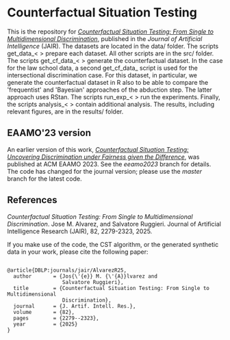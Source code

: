 # Counterfactual Situation Testing

This is the repository for [*Counterfactual Situation Testing: From Single to Multidimensional Discrimination*](https://jair.org/index.php/jair/article/view/17935), published in the *Journal of Artificial Intelligence* (JAIR). The datasets are located in the data/ folder. The scripts get_data_< > prepare each dataset. All other scripts are in the src/ folder. The scripts get_cf_data_< > generate the counterfactual dataset. In the case for the law school data, a second get_cf_data_ script is used for the intersectional discrimination case. For this dataset, in particular, we generate the counterfactual dataset in R also to be able to compare the 'frequentist' and 'Bayesian' approaches of the abduction step. The latter approach uses RStan. The scripts run_exp_< > run the experiments. Finally, the scripts analysis_< > contain additional analysis. The results, including relevant figures, are in the results/ folder.

## EAAMO'23 version

An earlier version of this work, [*Counterfactual Situation Testing: Uncovering Discrimination under Fairness given the Difference*](https://dl.acm.org/doi/10.1145/3617694.3623222), was published at ACM EAAMO 2023. See the *eeamo2023* branch for details. The code has changed for the journal version; please use the *master* branch for the latest code.

## References

*Counterfactual Situation Testing: From Single to Multidimensional Discrimination*. Jose M. Alvarez, and Salvatore Ruggieri. Journal of Artificial Intelligence Research (JAIR), 82, 2279-2323, 2025.

If you make use of the code, the CST algorithm, or the generated synthetic data in your work, please cite the following paper:

<pre><code>
@article{DBLP:journals/jair/AlvarezR25,
  author       = {Jos{\'{e}} M. {\'{A}}lvarez and
                  Salvatore Ruggieri},
  title        = {Counterfactual Situation Testing: From Single to Multidimensional
                  Discrimination},
  journal      = {J. Artif. Intell. Res.},
  volume       = {82},
  pages        = {2279--2323},
  year         = {2025}
}
</code></pre>
